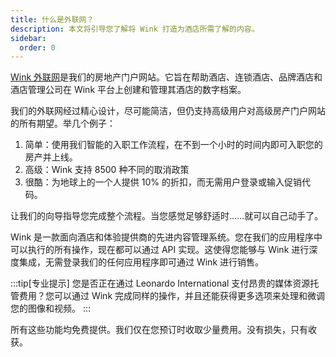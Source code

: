 ```yaml
---
title: 什么是外联网？
description: 本文将引导您了解将 Wink 打造为酒店所需了解的内容。
sidebar:
  order: 0
---
```

[Wink 外联网](https://extranet.wink.travel)是我们的房地产门户网站。它旨在帮助酒店、连锁酒店、品牌酒店和酒店管理公司在 Wink 平台上创建和管理其酒店的数字档案。

我们的外联网经过精心设计，尽可能简洁，但仍支持高级用户对高级房产门户网站的所有期望。举几个例子：

1. 简单：使用我们智能的入职工作流程，在不到一个小时的时间内即可入职您的房产并上线。
2. 高级：Wink 支持 8500 种不同的取消政策
3. 很酷：为地球上的一个人提供 10% 的折扣，而无需用户登录或输入促销代码。

让我们的向导指导您完成整个流程。当您感觉足够舒适时……就可以自己动手了。

Wink 是一款面向酒店和体验提供商的先进内容管理系统。您在我们的应用程序中可以执行的所有操作，现在都可以通过 API 实现。这使得您能够与 Wink 进行深度集成，无需登录我们的任何应用程序即可通过 Wink 进行销售。

:::tip\[专业提示]
您是否正在通过 Leonardo International 支付昂贵的媒体资源托管费用？您可以通过 Wink 完成同样的操作，并且还能获得更多选项来处理和微调您的图像和视频。
:::

所有这些功能均免费提供。我们仅在您预订时收取少量费用。没有损失，只有收获。

